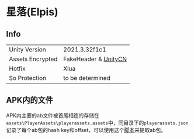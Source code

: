 # 星落(Elpis)

## Info

| | |
| - | - |
| Unity Version | 2021.3.32f1c1 |
| Assets Encrypted | FakeHeader & [UnityCN](../UnityCN/UnityCN.md) |
| Hotfix | Xlua |
| So Protection | to be determined |

## APK内的文件

APK内主要的ab文件被首尾相连的存储在`assets\PlayerAssets\playerassets.assets`中，同目录下的`playerassets.json`记录了每个ab包的hash key和offset，可以使用这个[脚本](extract.py)来提取ab包。